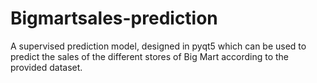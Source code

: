 # Bigmartsales-prediction
A supervised prediction model, designed in pyqt5 which can be used to predict the sales of the different stores of Big Mart according to the provided dataset.
